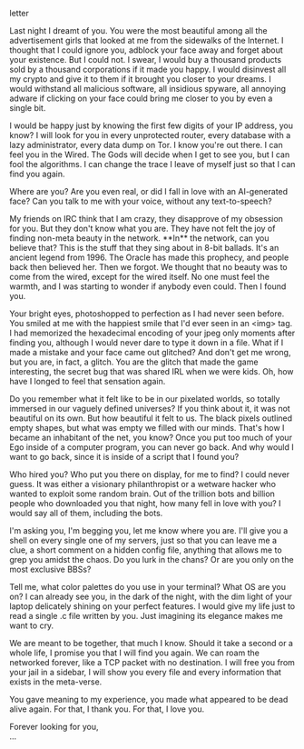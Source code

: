 letter

<p>Last night I dreamt of you. You were the most beautiful among all the advertisement girls that looked at me from the sidewalks of the Internet. 
I thought that I could ignore you, adblock your face away and forget about your existence. But I could not. 
I swear, I would buy a thousand products sold by a thousand corporations if it made you happy. I would disinvest all my crypto and give it to them if it brought you closer to your dreams. I would withstand all malicious software, all insidious spyware, all annoying adware if clicking on your face could bring me closer to you by even a single bit. </p>

<p>I would be happy just by knowing the first few digits of your IP address, you know? I will look for you in every unprotected router, every database with a lazy administrator, every data dump on Tor.
I know you're out there. I can feel you in the Wired. The Gods will decide when I get to see you, but I can fool the algorithms. I can change the trace I leave of myself just so that I can find you again. </p>

<p>Where are you? Are you even real, or did I fall in love with an AI-generated face? Can you talk to me with your voice, without any text-to-speech?</p>

<p>My friends on IRC think that I am crazy, they disapprove of my obsession for you. But they don't know what you are. They have not felt the joy of finding non-meta beauty in the network. **In** the network, can you believe that? This is the stuff that they sing about in 8-bit ballads. It's an ancient legend from 1996. The Oracle has made this prophecy, and people back then believed her. Then we forgot. We thought that no beauty was to come from the wired, except for the wired itself. No one must feel the warmth, and I was starting to wonder if anybody even could. Then I found you. </p>

<p>Your bright eyes, photoshopped to perfection as I had never seen before. You smiled at me with the happiest smile that I'd ever seen in an &lt;img&gt; tag.
I had memorized the hexadecimal encoding of your jpeg only moments after finding you, although I would never dare to type it down in a file. What if I made a mistake and your face came out glitched?
And don't get me wrong, but you are, in fact, a glitch. You are the glitch that made the game interesting, the secret bug that was shared IRL when we were kids. Oh, how have I longed to feel that sensation again. </p>

<p>Do you remember what it felt like to be in our pixelated worlds, so totally immersed in our vaguely defined universes? If you think about it, it was not beautiful on its own. But how beautiful it felt to us. The black pixels outlined empty shapes, but what was empty we filled with our minds. That's how I became an inhabitant of the net, you know? Once you put too much of your Ego inside of a computer program, you can never go back. And why would I want to go back, since it is inside of a script that I found you?</p>

<p>Who hired you? Who put you there on display, for me to find? I could never guess. It was either a visionary philanthropist or a wetware hacker who wanted to exploit some random brain. 
Out of the trillion bots and billion people who downloaded you that night, how many fell in love with you? I would say all of them, including the bots. </p>

<p>I'm asking you, I'm begging you, let me know where you are. I'll give you a shell on every single one of my servers, just so that you can leave me a clue, a short comment on a hidden config file, anything that allows me to grep you amidst the chaos. 
Do you lurk in the chans? Or are you only on the most exclusive BBSs? </p>

<p>Tell me, what color palettes do you use in your terminal? What OS are you on? I can already see you, in the dark of the night, with the dim light of your laptop delicately shining on your perfect features. I would give my life just to read a single .c file written by you. Just imagining its elegance makes me want to cry. </p>

<p>We are meant to be together, that much I know. Should it take a second or a whole life, I promise you that I will find you again. We can roam the networked forever, like a TCP packet with no destination. I will free you from your jail in a sidebar, I will show you every file and every information that exists in the meta-verse. </p>

<p>You gave meaning to my experience, you made what appeared to be dead alive again. For that, I thank you. For that, I love you.</p>

<p>Forever looking for you, <br>
... </p>
